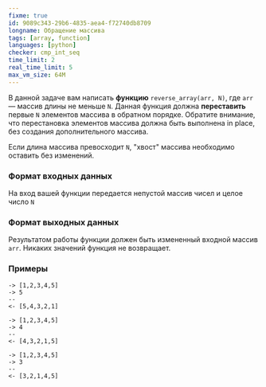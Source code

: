```yaml
---
fixme: true
id: 9089c343-29b6-4835-aea4-f72740db8709
longname: Обращение массива
tags: [array, function]
languages: [python]
checker: cmp_int_seq
time_limit: 2
real_time_limit: 5
max_vm_size: 64M
---
```


В данной задаче вам написать **функцию** `reverse_array(arr, N)`, где `arr` — массив длины не меньше `N`. 
Данная функция должна **переставить** первые `N` элементов массива в обратном порядке. Обратите внимание, что перестановка элементов массива должна быть выполнена in place, без создания дополнительного массива.

Если длина массива превосходит `N`, "хвост" массива необходимо оставить без изменений.

### Формат входных данных

На вход вашей функции передается непустой массив чисел и целое число `N`

### Формат выходных данных

Результатом работы функции должен быть измененный входной массив `arr`. Никаких значений функция не возвращает.

### Примеры

```
-> [1,2,3,4,5]
-> 5
--
<- [5,4,3,2,1]
```

```
-> [1,2,3,4,5]
-> 4
--
<- [4,3,2,1,5]
```

```
-> [1,2,3,4,5]
-> 3
--
<- [3,2,1,4,5]
```
